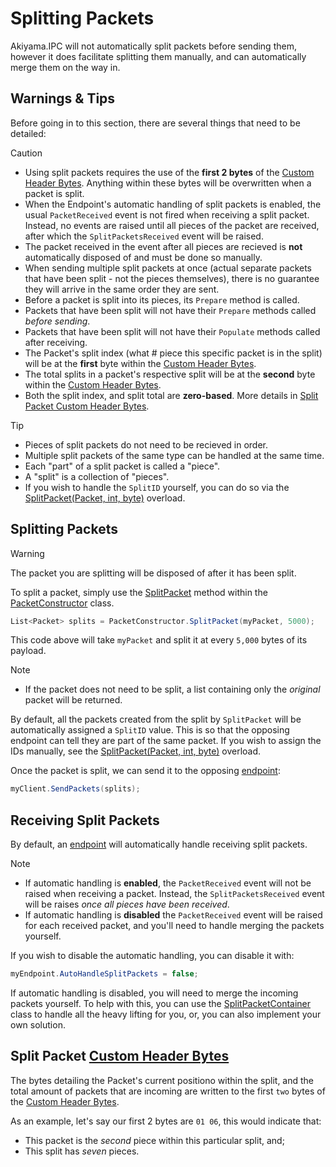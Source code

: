 # Splitting Packets

Akiyama.IPC will not automatically split packets before sending them, however it does facilitate splitting them manually, and can automatically merge them on the way in.

## Warnings & Tips

Before going in to this section, there are several things that need to be detailed:

> [!CAUTION]
> * Using split packets requires the use of the **first 2 bytes** of the [Custom Header Bytes](packets-fundamentals.md#custom-header-data). Anything within these bytes will be overwritten when a packet is split.
> * When the Endpoint's automatic handling of split packets is enabled, the usual `PacketReceived` event is not fired when receiving a split packet. Instead, no events are raised until all pieces of the packet are received, after which the `SplitPacketsReceived` event will be raised.
> * The packet received in the event after all pieces are recieved is **not** automatically disposed of and must be done so manually.
> * When sending multiple split packets at once (actual separate packets that have been split - not the pieces themselves), there is no guarantee they will arrive in the same order they are sent.
> * Before a packet is split into its pieces, its `Prepare` method is called.
> * Packets that have been split will not have their `Prepare` methods called *before sending*.
> * Packets that have been split will not have their `Populate` methods called after receiving.
> * The Packet's split index (what # piece this specific packet is in the split) will be at the **first** byte within the [Custom Header Bytes](packets-fundamentals.md#custom-header-data).
> * The total splits in a packet's respective split will be at the **second** byte within the [Custom Header Bytes](packets-fundamentals.md#custom-header-data).
> * Both the split index, and split total are **zero-based**. More details in [Split Packet Custom Header Bytes](#split-packet-custom-header-bytes).

> [!TIP]
> * Pieces of split packets do not need to be recieved in order.
> * Multiple split packets of the same type can be handled at the same time.
> * Each "part" of a split packet is called a "piece".
> * A "split" is a collection of "pieces".
> * If you wish to handle the `SplitID` yourself, you can do so via the [SplitPacket(Packet, int, byte)](~/api/Akiyama.IPC.Shared.Network.PacketConstructor.yml#Akiyama_IPC_Shared_Network_PacketConstructor_SplitPacket__1___0_System_Int32_System_Byte_) overload.

## Splitting Packets

> [!WARNING]
> The packet you are splitting will be disposed of after it has been split.

To split a packet, simply use the [SplitPacket](~/api/Akiyama.IPC.Shared.Network.PacketConstructor.yml#Akiyama_IPC_Shared_Network_PacketConstructor_SplitPacket__1___0_System_Int32_) method within the [PacketConstructor](~/api/Akiyama.IPC.Shared.Network.PacketConstructor.yml) class.

```csharp
List<Packet> splits = PacketConstructor.SplitPacket(myPacket, 5000);
```
This code above will take `myPacket` and split it at every `5,000` bytes of its payload.

> [!NOTE]
> * If the packet does not need to be split, a list containing only the *original* packet will be returned.

By default, all the packets created from the split by `SplitPacket` will be automatically assigned a `SplitID` value. This is so that the opposing endpoint can tell they are part of the same packet. If you wish to assign the IDs manually, see the [SplitPacket(Packet, int, byte)](~/api/Akiyama.IPC.Shared.Network.PacketConstructor.yml#Akiyama_IPC_Shared_Network_PacketConstructor_SplitPacket__1___0_System_Int32_System_Byte_) overload.

Once the packet is split, we can send it to the opposing [endpoint](~/api/Akiyama.IPC.Shared.Network.IPCEndpoint.yml):
```csharp
myClient.SendPackets(splits);
```

## Receiving Split Packets

By default, an [endpoint](~/api/Akiyama.IPC.Shared.Network.IPCEndpoint.yml) will automatically handle receiving split packets. 

> [!NOTE]
> * If automatic handling is **enabled**, the `PacketReceived` event will not be raised when receiving a packet. Instead, the `SplitPacketsReceived` event will be raises *once all pieces have been received*.
> * If automatic handling is **disabled** the `PacketReceived` event will be raised for each received packet, and you'll need to handle merging the packets yourself.

If you wish to disable the automatic handling, you can disable it with:
```csharp
myEndpoint.AutoHandleSplitPackets = false;
```

If automatic handling is disabled, you will need to merge the incoming packets yourself. To help with this, you can use the [SplitPacketContainer](~/api/Akiyama.IPC.Shared.Helpers.SplitPacketContainer.yml) class to handle all the heavy lifting for you, or, you can also implement your own solution.

## Split Packet [Custom Header Bytes](packets-fundamentals.md#custom-header-data)

The bytes detailing the Packet's current positiono within the split, and the total amount of packets that are incoming are written to the first `two` bytes of the [Custom Header Bytes](packets-fundamentals.md#custom-header-data).

As an example, let's say our first 2 bytes are `01 06`, this would indicate that:
* This packet is the *second* piece within this particular split, and;
* This split has *seven* pieces.